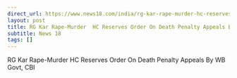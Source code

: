 ```yaml
---
direct_url: https://www.news18.com/india/rg-kar-rape-murder-hc-reserves-order-on-death-penalty-appeals-by-wb-govt-cbi-9203865.html
layout: post
title: RG Kar Rape-Murder  HC Reserves Order On Death Penalty Appeals By WB Govt, CBI
subtitle: News 18
tags: []
---
```


RG Kar Rape-Murder  HC Reserves Order On Death Penalty Appeals By WB Govt, CBI
